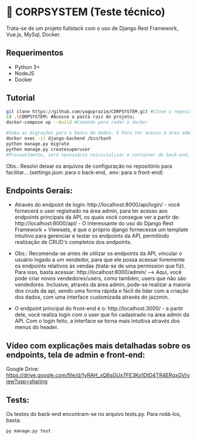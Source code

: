 ﻿# 🚀 CORPSYSTEM (Teste técnico)

Trata-se de um projeto fullstack com o uso de Django Rest Framework, Vue.js, MySql, Docker.

## Requerimentos
- Python 3+
- NodeJS
- Docker

## Tutorial
``` bash
git clone https://github.com/yagoprazim/CORPSYSTEM.git #Clone o repositório.
cd .\CORPSYSTEM\ #Acesse a pasta raiz do projeto;
docker-compose up --build #Comando para rodar o docker

#Suba as migrações para o banco de dados. E Para ter acesso à área admin e aos endpoints, você precisa estar autenticado, portanto, crie um superuser:
docker exec -it django-backend /bin/bash
python manage.py migrate
python manage.py createsuperuser
#Provavelmente, será necessário reinicializar o container do back-end, após isso, estará tudo funcionando corretamente.
```
Obs.: Resolvi deixar os arquivos de configuração no repositório para facilitar... (settings.json: para o back-end, .env: para o front-end)
## Endpoints Gerais:
- Através do endpoint de login: http://localhost:8000/api/login/ - você fornecerá o user registrado na área admin, para ter acesso aos endpoints principais da API, os quais você consegue ver a partir de: http://localhost:8000/api/ - O interessante do uso do Django Rest Framework + Viewsets, é que o próprio django fornecesse um template intuitivo para gerenciar e testar os endpoints da API, permitindo realização de CRUD's completos dos endpoints.

- Obs.: Recomenda-se antes de utilizar os endpoints da API, vincular o usuário logado a um vendedor, para que ele possa acessar livremente os endpoints relativos às vendas (trata-se de uma permission que fiz). Para isso, basta acessar:
http://localhost:8000/admin/    --> Aqui, você pode criar novos vendedores/users, como também, users que não são vendedores. Inclusive, através da área admin, pode-se realizar a maioria dos cruds da api, sendo uma forma rápida e fácil de lidar com a criação dos dados, com uma interface customizada através do jazzmin.

- O endpoint principal do front-end é o: http://localhost:3000/ - a partir dele, você realiza login com o user que foi cadastrado na área admin da API. Com o login feito, a interface se torna mais intuitiva através dos menus do header.

## Vídeo com explicações mais detalhadas sobre os endpoints, tela de admin e front-end:
Google Drive: https://drive.google.com/file/d/1yRAH_xQ6sGUx7FE3Ko1DtD4TR4ERqxGV/view?usp=sharing

## Tests:
Os testes do back-end encontram-se no arquivo tests.py.
Para rodá-los, basta:
``` bash
py manage.py test
```
